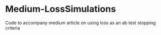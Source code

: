 # Medium-LossSimulations
Code to accompany medium article on using loss as an ab test stopping criteria
